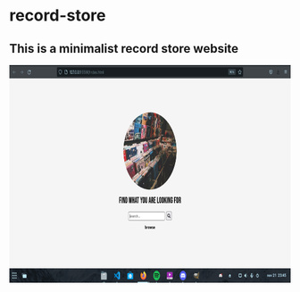 # record-store
## This is a minimalist record store website
<div align="center">

<kbd><img src="./img/desktop1-record-store.png" alt="Tablet" width="800px;" height="390px;"/></kbd> 

</div>
